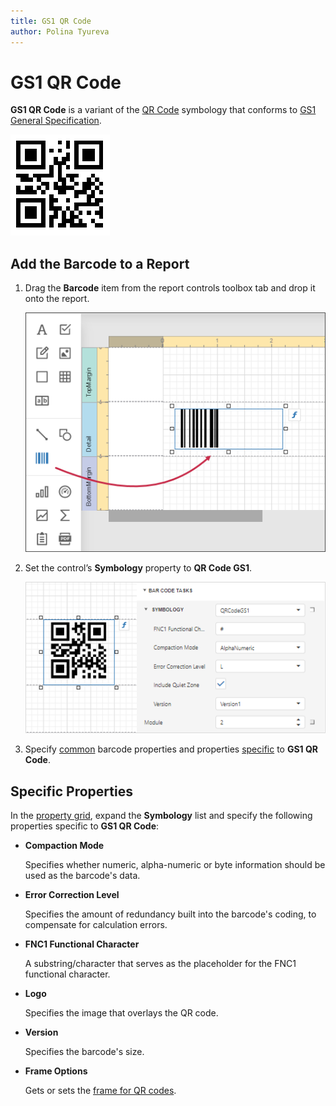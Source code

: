 ```yaml
---
title: GS1 QR Code
author: Polina Tyureva
---
```

# GS1 QR Code

**GS1 QR Code** is a variant of the [QR Code](https://en.wikipedia.org/wiki/QR_code) symbology that conforms to [GS1 General Specification](https://www.gs1.org/standards/barcodes-epcrfid-id-keys/gs1-general-specifications).

![](../../../../images/barcode-gs1-qr-code.png)

## Add the Barcode to a Report

1. Drag the **Barcode** item from the report controls toolbox tab and drop it onto the report. 

    ![](../../../../images/eurd-web-add-bar-code-to-report.png)

2. Set the control’s **Symbology** property to **QR Code GS1**. 

    ![](../../../../images/gs1-qr-code-web-report-designer.png)

3. Specify [common](add-bar-codes-to-a-report.md) barcode properties and properties [specific](#specific-properties) to **GS1 QR Code**.

## Specific Properties

In the [property grid](../../report-designer-tools/ui-panels/properties-panel.md), expand the **Symbology** list and specify the following properties specific to **GS1 QR Code**:

* **Compaction Mode**

    Specifies whether numeric, alpha-numeric or byte information should be used as the barcode's data.
	
* **Error Correction Level**

    Specifies the amount of redundancy built into the barcode's coding, to compensate for calculation errors.

* **FNC1 Functional Character**

    A substring/character that serves as the placeholder for the FNC1 functional character.

* **Logo**

    Specifies the image that overlays the QR code.

* **Version**

    Specifies the barcode's size.

* **Frame Options**

    Gets or sets the [frame for QR codes](add-bar-codes-to-a-report.md#frames-for-qr-codes).
	